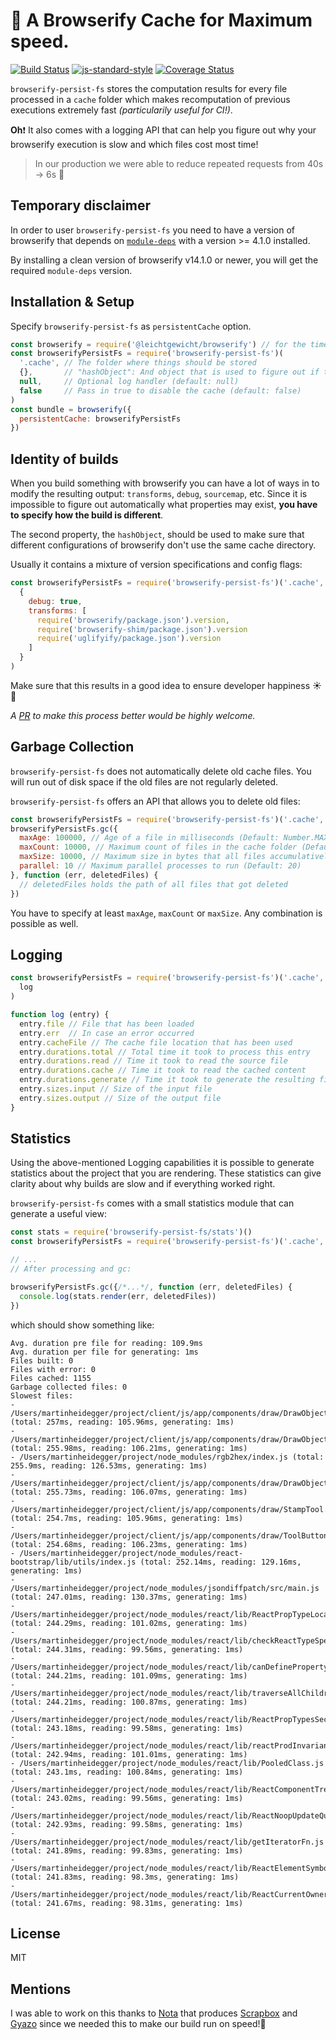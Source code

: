 # 🚀 A Browserify Cache for Maximum speed.

[![Build Status](https://travis-ci.org/martinheidegger/browserify-persist-fs.svg?branch=master)](https://travis-ci.org/martinheidegger/browserify-persist-fs)
[![js-standard-style](https://img.shields.io/badge/code%20style-standard-brightgreen.svg)](http://standardjs.com/)
[![Coverage Status](https://coveralls.io/repos/github/martinheidegger/browserify-persist-fs/badge.svg)](https://coveralls.io/github/martinheidegger/browserify-persist-fs)

`browserify-persist-fs` stores the computation results for every file
processed in a `cache` folder which makes recomputation of previous executions
extremely fast _(particularily useful for CI!)_.

**Oh**❗️ It also comes with a logging API that can help you figure out why
your browserify execution is slow and which files cost most time!

> In our production we were able to reduce repeated requests from 40s → 6s 🎉

## Temporary disclaimer

In order to user `browserify-persist-fs` you need to have a version of browserify
that depends on [`module-deps`](https://github.com/substack/module-deps) with a
version >= 4.1.0 installed.

By installing a clean version of browserify v14.1.0 or newer,
you will get the required `module-deps` version.

## Installation & Setup

Specify `browserify-persist-fs` as `persistentCache` option.

```javascript
const browserify = require('@leichtgewicht/browserify') // for the time being...
const browserifyPersistFs = require('browserify-persist-fs')(
  '.cache', // The folder where things should be stored
  {},       // "hashObject": And object that is used to figure out if the configuration has changed
  null,     // Optional log handler (default: null)
  false     // Pass in true to disable the cache (default: false)
)
const bundle = browserify({
  persistentCache: browserifyPersistFs
})
```

## Identity of builds

When you build something with browserify you can have a lot of ways in to modify
the resulting output: `transforms`, `debug`, `sourcemap`, etc. Since it is
impossible to figure out automatically what properties may exist, **you have to
specify how the build is different**.

The second property, the `hashObject`, should be used to make sure that different
configurations of browserify don't use the same cache directory.

Usually it contains a mixture of version specifications and config flags:

```javascript
const browserifyPersistFs = require('browserify-persist-fs')('.cache',
  {
    debug: true,
    transforms: [
      require('browserify/package.json').version,
      require('browserify-shim/package.json').version
      require('uglifyify/package.json').version
    ]
  }
)
```

Make sure that this results in a good idea to ensure developer happiness ☀️ 🙆

_A [PR](https://github.com/martinheidegger/browserify-persist-fs) to make this
process better would be highly welcome._

## Garbage Collection

`browserify-persist-fs` does not automatically delete old cache files. You will
run out of disk space if the old files are not regularly deleted.

`browserify-persist-fs` offers an API that allows you to delete old files:

```javascript
const browserifyPersistFs = require('browserify-persist-fs')('.cache', { /*...*/ })
browserifyPersistFs.gc({
  maxAge: 100000, // Age of a file in milliseconds (Default: Number.MAX_SAFE_INTEGER)
  maxCount: 10000, // Maximum count of files in the cache folder (Default: Number.MAX_SAFE_INTEGER)
  maxSize: 10000, // Maximum size in bytes that all files accumulatively might have (Default: Number.MAX_SAFE_INTEGER)
  parallel: 10 // Maximum parallel processes to run (Default: 20)
}, function (err, deletedFiles) {
  // deletedFiles holds the path of all files that got deleted
})
```

You have to specify at least `maxAge`, `maxCount` or `maxSize`. Any combination
is possible as well.

## Logging

```javascript
const browserifyPersistFs = require('browserify-persist-fs')('.cache', {},
  log
)

function log (entry) {
  entry.file // File that has been loaded
  entry.err  // In case an error occurred
  entry.cacheFile // The cache file location that has been used
  entry.durations.total // Total time it took to process this entry
  entry.durations.read // Time it took to read the source file
  entry.durations.cache // Time it took to read the cached content
  entry.durations.generate // Time it took to generate the resulting file
  entry.sizes.input // Size of the input file
  entry.sizes.output // Size of the output file
}
```

## Statistics

Using the above-mentioned Logging capabilities it is possible to generate
statistics about the project that you are rendering. These statistics can
give clarity about why builds are slow and if everything worked right.

`browserify-persist-fs` comes with a small statistics module that can generate
a useful view:

```javascript
const stats = require('browserify-persist-fs/stats')()
const browserifyPersistFs = require('browserify-persist-fs')('.cache', {}, stats.update)

// ...
// After processing and gc:

browserifyPersistFs.gc({/*...*/, function (err, deletedFiles) {
  console.log(stats.render(err, deletedFiles))
})
```

which should show something like:

```
Avg. duration pre file for reading: 109.9ms
Avg. duration per file for generating: 1ms
Files built: 0
Files with error: 0
Files cached: 1155
Garbage collected files: 0
Slowest files:
- /Users/martinheidegger/project/client/js/app/components/draw/DrawObjectText.js (total: 257ms, reading: 105.96ms, generating: 1ms)
- /Users/martinheidegger/project/client/js/app/components/draw/DrawObjectCanvas.js (total: 255.98ms, reading: 106.21ms, generating: 1ms)
- /Users/martinheidegger/project/node_modules/rgb2hex/index.js (total: 255.9ms, reading: 126.53ms, generating: 1ms)
- /Users/martinheidegger/project/client/js/app/components/draw/DrawObjectPen.js (total: 255.73ms, reading: 106.07ms, generating: 1ms)
- /Users/martinheidegger/project/client/js/app/components/draw/StampTool.js (total: 254.7ms, reading: 105.96ms, generating: 1ms)
- /Users/martinheidegger/project/client/js/app/components/draw/ToolButtons.js (total: 254.68ms, reading: 106.23ms, generating: 1ms)
- /Users/martinheidegger/project/node_modules/react-bootstrap/lib/utils/index.js (total: 252.14ms, reading: 129.16ms, generating: 1ms)
- /Users/martinheidegger/project/node_modules/jsondiffpatch/src/main.js (total: 247.01ms, reading: 130.37ms, generating: 1ms)
- /Users/martinheidegger/project/node_modules/react/lib/ReactPropTypeLocationNames.js (total: 244.29ms, reading: 101.02ms, generating: 1ms)
- /Users/martinheidegger/project/node_modules/react/lib/checkReactTypeSpec.js (total: 244.31ms, reading: 99.56ms, generating: 1ms)
- /Users/martinheidegger/project/node_modules/react/lib/canDefineProperty.js (total: 244.21ms, reading: 101.09ms, generating: 1ms)
- /Users/martinheidegger/project/node_modules/react/lib/traverseAllChildren.js (total: 244.21ms, reading: 100.87ms, generating: 1ms)
- /Users/martinheidegger/project/node_modules/react/lib/ReactPropTypesSecret.js (total: 243.18ms, reading: 99.58ms, generating: 1ms)
- /Users/martinheidegger/project/node_modules/react/lib/reactProdInvariant.js (total: 242.94ms, reading: 101.01ms, generating: 1ms)
- /Users/martinheidegger/project/node_modules/react/lib/PooledClass.js (total: 243.1ms, reading: 100.84ms, generating: 1ms)
- /Users/martinheidegger/project/node_modules/react/lib/ReactComponentTreeHook.js (total: 243.02ms, reading: 99.56ms, generating: 1ms)
- /Users/martinheidegger/project/node_modules/react/lib/ReactNoopUpdateQueue.js (total: 242.93ms, reading: 99.58ms, generating: 1ms)
- /Users/martinheidegger/project/node_modules/react/lib/getIteratorFn.js (total: 241.89ms, reading: 99.83ms, generating: 1ms)
- /Users/martinheidegger/project/node_modules/react/lib/ReactElementSymbol.js (total: 241.83ms, reading: 98.3ms, generating: 1ms)
- /Users/martinheidegger/project/node_modules/react/lib/ReactCurrentOwner.js (total: 241.67ms, reading: 98.31ms, generating: 1ms)
```

## License

MIT

## Mentions

I was able to work on this thanks to [Nota](https://notainc.com) that produces
[Scrapbox](https://scrapbox.io) and [Gyazo](https://gyazo.com) since we
needed this to make our build run on speed!🏃‍

